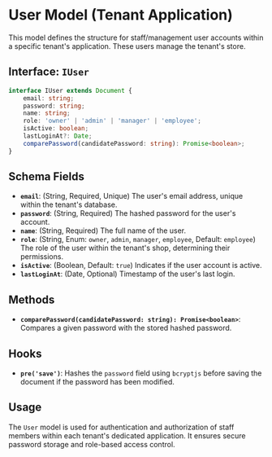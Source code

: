 # User Model (Tenant Application)

This model defines the structure for staff/management user accounts within a specific tenant's application. These users manage the tenant's store.

## Interface: `IUser`

```typescript
interface IUser extends Document {
    email: string;
    password: string;
    name: string;
    role: 'owner' | 'admin' | 'manager' | 'employee';
    isActive: boolean;
    lastLoginAt?: Date;
    comparePassword(candidatePassword: string): Promise<boolean>;
}
```

## Schema Fields

*   **`email`**: (String, Required, Unique) The user's email address, unique within the tenant's database.
*   **`password`**: (String, Required) The hashed password for the user's account.
*   **`name`**: (String, Required) The full name of the user.
*   **`role`**: (String, Enum: `owner`, `admin`, `manager`, `employee`, Default: `employee`) The role of the user within the tenant's shop, determining their permissions.
*   **`isActive`**: (Boolean, Default: `true`) Indicates if the user account is active.
*   **`lastLoginAt`**: (Date, Optional) Timestamp of the user's last login.

## Methods

*   **`comparePassword(candidatePassword: string): Promise<boolean>`**: Compares a given password with the stored hashed password.

## Hooks

*   **`pre('save')`**: Hashes the `password` field using `bcryptjs` before saving the document if the password has been modified.

## Usage

The `User` model is used for authentication and authorization of staff members within each tenant's dedicated application. It ensures secure password storage and role-based access control.
